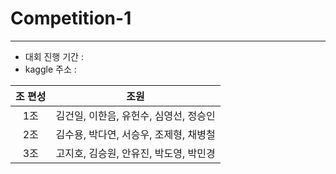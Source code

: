 # Competition-1
-----------
- 대회 진행 기간 :
- kaggle 주소 :

|조 편성|조원|
|:---:|:---:|
|1조|김건일, 이한음, 유헌수, 심영선, 정승인|
|2조|김수용, 박다연, 서승우, 조제형, 채병철|
|3조|고지호, 김승원, 안유진, 박도영, 박민경|
